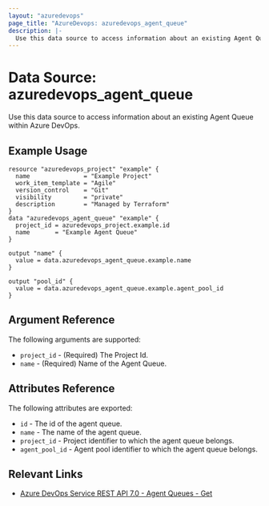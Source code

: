 ```yaml
---
layout: "azuredevops"
page_title: "AzureDevops: azuredevops_agent_queue"
description: |-
  Use this data source to access information about an existing Agent Queue within Azure DevOps.
---
```


# Data Source: azuredevops_agent_queue

Use this data source to access information about an existing Agent Queue within Azure DevOps.

## Example Usage

```hcl
resource "azuredevops_project" "example" {
  name               = "Example Project"
  work_item_template = "Agile"
  version_control    = "Git"
  visibility         = "private"
  description        = "Managed by Terraform"
}
data "azuredevops_agent_queue" "example" {
  project_id = azuredevops_project.example.id
  name       = "Example Agent Queue"
}

output "name" {
  value = data.azuredevops_agent_queue.example.name
}

output "pool_id" {
  value = data.azuredevops_agent_queue.example.agent_pool_id
}
```

## Argument Reference

The following arguments are supported:

- `project_id` - (Required) The Project Id.
- `name` - (Required) Name of the Agent Queue.

## Attributes Reference

The following attributes are exported:

- `id`  - The id of the agent queue.
- `name` - The name of the agent queue.
- `project_id` - Project identifier to which the agent queue belongs.
- `agent_pool_id` - Agent pool identifier to which the agent queue belongs.

## Relevant Links

- [Azure DevOps Service REST API 7.0 - Agent Queues - Get](https://docs.microsoft.com/en-us/rest/api/azure/devops/distributedtask/queues/get?view=azure-devops-rest-7.0)
